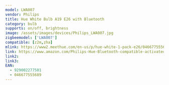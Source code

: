 ```yaml
---
model: LWA007
vendor: Philips
title: Hue White Bulb A19 E26 with Bluetooth
category: bulb
supports: on/off, brightness
image: /assets/images/devices/Philips_LWA007.jpg
zigbeemodel: ['LWA007']
compatible: [z2m,zha]
mlink: https://www2.meethue.com/en-us/p/hue-white-1-pack-e26/046677555689
link: https://www.amazon.com/Philips-Hue-Bluetooth-compatible-activated/dp/B07VX5BJR6/
link2: 
link3: 
EAN:
  - 929002277501
  - 046677555689
---
```

